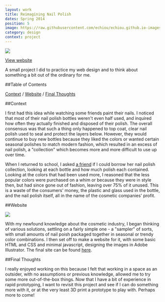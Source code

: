 ```yaml
---
layout: work
title: Reimagining Nail Polish
dates: Spring 2014
position: 5
image: https://raw.githubusercontent.com/echiou/echiou.github.io-images/master/work/reimagining-nail-polish/rnp-main.jpg
category: design
context: project
---
```

![][rnp-1]

<a href="http://echiou.com/reimagining-nail-polish">View website <span class="fa fa-long-arrow-right"></span></a>

A small project I did to practice my web design and to think about something a bit out of the ordinary for me.

##Table of Contents

[Context](#context)
/
[Website](#website)
/
[Final Thoughts](#final-thoughts)

##Context

I first had this idea while watching some friends paint their nails. I noticed that most of their nail polish bottles weren't even half used, and inquired how often they actually finished and disposed of their polish. The overall consensus was that such a thing only happened to top coat, clear nail polish used to seal and protect the layers below. However, they would continue to buy new bottles because they liked the colors or wanted certain seasonal polishes to match modern fashion, which resulted in an excess of nail polish, a "collection" which becomes more and more difficult to use up over time.

When I returned to school, I asked [a friend](https://www.linkedin.com/in/anneslin) if I could borrow her nail polish collection, looking at each bottle and how much polish each contained. Looking at the colors that had been used more, I reasoned that the less popular colors were purchased on a whim or because they were in style then, but had since gone out of fashion, leaving over 75% of it unused. This is a waste of the consumers' money, the plastic and glass used in the bottle, and the nail polish itself, all in the name of the cosmetic companies' profit.

##Website

![][rnp-2]

With my newfound knowledge about the cosmetic industry, I began thinking of various solutions, settling on a fairly simple one - a "sampler" of sorts, with small amounts of nail poish packaged together in seasonal or trendy color combinations. I then set off to make a website for it, with some basic HTML and CSS and minimal javascript, designing the images in Adobe Illustrator. The final site can be found [here](http://echiou.com/reimagining-nail-polish).

##Final Thoughts

I really enjoyed working on this because I felt that working in a space as an outsider, with no assumptions or previous knowledge, allowed me to try some more out-of-the-box things. Now that I have a bit of experience in rapid prototyping, I want to revisit this project and see if I can do something more with it, or at the very least 3D print a prototype to play with. Perhaps more to come!

[rnp-1]: https://raw.githubusercontent.com/echiou/echiou.github.io-images/master/work/reimagining-nail-polish/rnp-main.jpg
[rnp-2]: https://raw.githubusercontent.com/echiou/echiou.github.io-images/master/work/reimagining-nail-polish/rnp-screenshot.jpg
